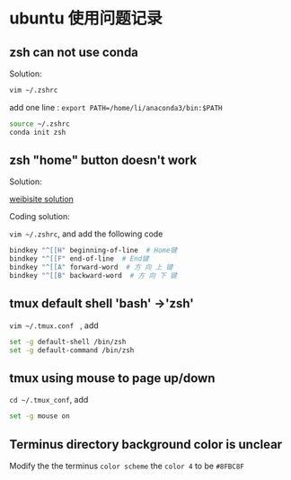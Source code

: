 # ubuntu 使用问题记录

## zsh can not use conda

Solution: 

```bash
vim ~/.zshrc
```
add one line :
`export PATH=/home/li/anaconda3/bin:$PATH`

```bash
source ~/.zshrc
conda init zsh
```

## zsh "home" button doesn't work

Solution:

 [weibisite solution](https://conanblog.me/blog/2012/08/20/resolve-zsh-home-and-end-key-problem/)

Coding solution:

`vim ~/.zshrc`, and add the following code

```bash
bindkey "^[[H" beginning-of-line  # Home键                   
bindkey "^[[F" end-of-line  # End键                         
bindkey "^[[A" forward-word  # 方 向 上 键
bindkey "^[[B" backward-word  # 方 向 下 键   
```

## tmux default shell 'bash' →'zsh'

`vim ~/.tmux.conf ` , add 

```bash
set -g default-shell /bin/zsh 
set -g default-command /bin/zsh
```

## tmux using mouse to page up/down

`cd ~/.tmux_conf`, add

```bash
set -g mouse on
```
## Terminus directory background color is unclear

Modify the the terminus `color scheme` the ` color 4 ` to be  `#8FBC8F`